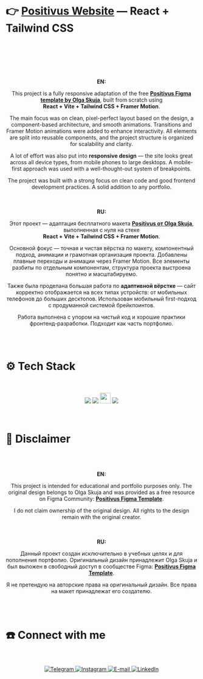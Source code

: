 # 👉 **[Positivus Website](https://kushovka.github.io/positivus/)** — React + Tailwind CSS
<br><br>

<br><br>
<div align="center">
  <b>EN:</b><br />
<p>
  This project is a fully responsive adaptation of the free
  <a href="https://www.figma.com/design/7D4W4SewIgAFvWw1qPiWUS/positivus-figma-template?node-id=330-762&t=PLjKCXPo1UeUd3ON-1"><strong>Positivus Figma template by Olga Skuja</strong></a>,
  built from scratch using <br />
  <strong>React + Vite + Tailwind CSS + Framer Motion</strong>.
</p>

<p>
  The main focus was on clean, pixel-perfect layout based on the design, a component-based architecture, and smooth animations.
  Transitions and Framer Motion animations were added to enhance interactivity.
  All elements are split into reusable components, and the project structure is organized for scalability and clarity.
</p>

<p>
  A lot of effort was also put into <strong>responsive design</strong> — the site looks great across all device types,
  from mobile phones to large desktops. A mobile-first approach was used with a well-thought-out system of breakpoints.
</p>

<p>
  The project was built with a strong focus on clean code and good frontend development practices. A solid addition to any portfolio.
</p>
</div>
<br><br>
<div align="center">
<b>RU:</b><br />
<p>
  Этот проект — адаптация бесплатного макета
  <a href="https://www.figma.com/design/7D4W4SewIgAFvWw1qPiWUS/positivus-figma-template?node-id=330-762&t=PLjKCXPo1UeUd3ON-1"><strong>Positivus от Olga Skuja</strong></a>,
  выполненная с нуля на стеке <br />
  <strong>React + Vite + Tailwind CSS + Framer Motion</strong>.
</p>

<p>
  Основной фокус — точная и чистая вёрстка по макету, компонентный подход, анимации и грамотная организация проекта.
  Добавлены плавные переходы и анимации через Framer Motion.
  Все элементы разбиты по отдельным компонентам, структура проекта выстроена понятно и масштабируемо.
</p>

<p>
  Также была проделана большая работа по <strong>адаптивной вёрстке</strong> — сайт корректно отображается на всех типах устройств:
  от мобильных телефонов до больших десктопов. Использован мобильный first-подход с продуманной системой брейкпоинтов.
</p>

<p>
  Работа выполнена с упором на чистый код и хорошие практики фронтенд-разработки. Подходит как часть портфолио.
</p>
</div>
<br><br>
<h1>⚙️ Tech Stack</h1>
<br><br>
<div align="center">
  <img src="https://img.shields.io/badge/react-%2320232a.svg?style=for-the-badge&logo=react&logoColor=%2361DAFB"/>
  <img src="https://img.shields.io/badge/tailwindcss-%2338B2AC.svg?style=for-the-badge&logo=tailwind-css&logoColor=white"/>
   <img src="https://img.shields.io/badge/Framer_Motion-0055FF?style=for-the-badge&logo=framer&logoColor=white" height="28"/>
  <img src="https://img.shields.io/badge/vite-%23646CFF.svg?style=for-the-badge&logo=vite&logoColor=white"/>
</div>
<br><br>

# 🚨 Disclaimer
<br><br>
<div align="center">
   <b>EN:</b><br />
  <p>This project is intended for educational and portfolio purposes only.
The original design belongs to Olga Skuja and was provided as a free resource on Figma Community:
<a href="https://www.figma.com/design/7D4W4SewIgAFvWw1qPiWUS/positivus-figma-template?node-id=330-762&t=PLjKCXPo1UeUd3ON-1"><strong>Positivus Figma Template</strong></a>.

I do not claim ownership of the original design. All rights to the design remain with the original creator.</p>
</div>
<br><br>
<div align="center">
    <b>RU:</b><br />
  <p>Данный проект создан исключительно в учебных целях и для пополнения портфолио.
Оригинальный дизайн принадлежит Olga Skuja и был выложен в свободный доступ в сообществе Figma:
<a href="https://www.figma.com/design/7D4W4SewIgAFvWw1qPiWUS/positivus-figma-template?node-id=330-762&t=PLjKCXPo1UeUd3ON-1"><strong>Positivus Figma Template</strong></a>.

Я не претендую на авторские права на оригинальный дизайн. Все права на макет принадлежат его создателю.</p>
</div>
<br><br>
<h1>☎️ Connect with me </h1>
 <br><br>
    <div align="center">
        <a href="https://t.me/kushovka">
<img src="https://img.shields.io/badge/Telegram-%2304A1F7.svg?style=for-the-badge&logo=telegram&logoColor=white" alt="Telegram" />
        </a>
        <a href="https://www.instagram.com/kushovka">
<img src="https://img.shields.io/badge/Instagram-%23E4405F.svg?style=for-the-badge&logo=instagram&logoColor=white" alt="Instagram" />
        </a>
        <a href="mailto:kushovk2003@mail.ru">
<img src="https://img.shields.io/badge/Email-D14836?style=for-the-badge&logo=gmail&logoColor=white" alt="E-mail" />
        </a>
           </a>
        <a href="https://www.linkedin.com/in/kirill-kushov-9714b9364?utm_source=share&utm_campaign=share_via&utm_content=profile&utm_medium=ios_app">
<img src="https://img.shields.io/badge/LinkedIn-0A66C2?style=for-the-badge&logo=linkedin&logoColor=white" alt="LinkedIn" />
        </a>
</div>
 <br><br>

